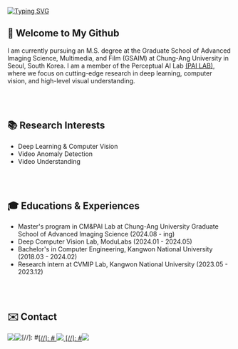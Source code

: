 
[![Typing SVG](https://readme-typing-svg.demolab.com?font=Alkatra&weight=500&size=45&duration=7000&pause=3&color=2388d1&center=false&vCenter=false&repeat=true&width=1000&height=100&lines=Hello+World🌏+I'm+JuHyun😁)](https://git.io/typing-svg)

## 👋 Welcome to My Github
I am currently pursuing an M.S. degree at the Graduate School of Advanced Imaging Science, Multimedia, and Film (GSAIM) at Chung-Ang University in Seoul, South Korea. I am a member of the Perceptual AI Lab [(PAI LAB)](https://pailab.cau.ac.kr), where we focus on cutting-edge research in deep learning, computer vision, and high-level visual understanding. 

<br>
<br>

## 📚 Research Interests
- Deep Learning & Computer Vision
- Video Anomaly Detection
- Video Understanding

  
<br>
<br>


## 🎓 Educations & Experiences
- Master's program in CM&PAI Lab at Chung-Ang University Graduate School of Advanced Imaging Science (2024.08 - ing)
- Deep Computer Vision Lab, ModuLabs (2024.01 - 2024.05)
- Bachelor's in Computer Engineering, Kangwon National University (2018.03 - 2024.02)
- Research intern at CVMIP Lab, Kangwon National University (2023.05 - 2023.12)


<br>
<br>

## ✉️ Contact 
<div style="display:flex; flex-direction:row;">
    <a href="mailto:ksoark0108@gmail.com">
        <img src="https://img.shields.io/badge/Gmail-EA4335?style=flat-square&logo=Gmail&logoColor=white"> 
    </a>
    <a href="mailto:ksoark0108@naver.com">
        <img src="https://img.shields.io/badge/Naver-037C5A?style=flat-square&logo=Naver&logoColor=white"> 
    </a>
[//]: #    <a href="https://bigjoo.tistory.com/">
[//]: #        <img src="https://img.shields.io/badge/Tistory-FF5A4A?style=flat-square&logo=Tistory&logoColor=white">
[//]: #    </a>
    <a href="https://www.instagram.com/_bigjoo">
        <img src="https://img.shields.io/badge/Instagram-E4405F?style=flat-square&logo=Instagram&logoColor=white"> 
    </a>

</div>
 

